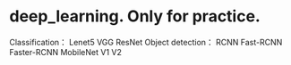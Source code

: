 # deep_learning. Only for practice.
Classification：
  Lenet5
  VGG
  ResNet
Object detection：
  RCNN Fast-RCNN Faster-RCNN
  MobileNet V1 V2
